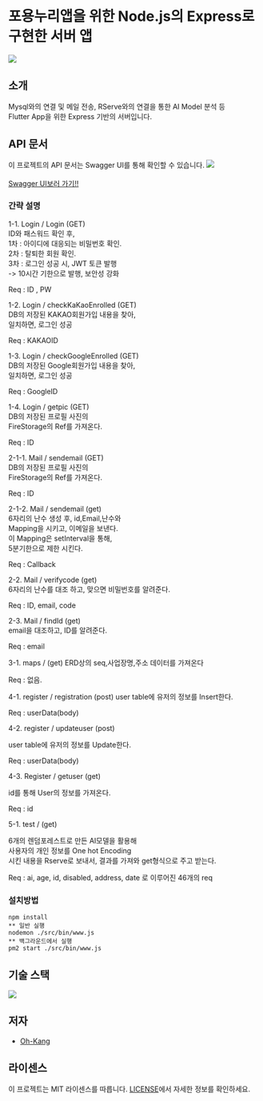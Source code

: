 # 포용누리앱을 위한 Node.js의 Express로 구현한 서버 앱

<img src = https://github.com/Oh-Kang94/season3_team1_disabled_app/blob/main/App%20mockup.png> </img>

## 소개
Mysql와의 연결 및 메일 전송, RServe와의 연결을 통한 AI Model 분석 등          
Flutter App을 위한 Express 기반의 서버입니다.

## API 문서

이 프로젝트의 API 문서는 Swagger UI를 통해 확인할 수 있습니다.
<a href="http://www.oh-kang.kro.kr:7288/api">
    <img src = https://github.com/Oh-Kang94/season3_team1_disabled_app/blob/main/Swagger-UI.png>
    <br/>             
  Swagger UI보러 가기!!
</a>    

### 간략 설명 
1-1.	Login / Login  (GET)                           
ID와 패스워드 확인 후,             
1차 : 아이디에 대응되는 비밀번호 확인.             
2차 : 탈퇴한 회원 확인.             
3차 : 로그인 성공 시, JWT 토큰 발행             
-> 10시간 기한으로 발행, 보안성 강화

Req : ID , PW

1-2.	Login / checkKaKaoEnrolled (GET)              
DB의 저장된 KAKAO회원가입 내용을 찾아,             
일치하면, 로그인 성공             

Req : KAKAOID

1-3.	Login / checkGoogleEnrolled (GET)         
DB의 저장된 Google회원가입 내용을 찾아,               
일치하면, 로그인 성공           

Req : GoogleID

1-4.	Login / getpic (GET)        
DB의 저장된 프로필 사진의         
FireStorage의 Ref를 가져온다.  

Req : ID

2-1-1.	Mail / sendemail (GET)         
DB의 저장된 프로필 사진의            
FireStorage의 Ref를 가져온다.

Req : ID

2-1-2.	Mail / sendemail (get)           
6자리의 난수 생성 후, id,Email,난수와           
Mapping을 시키고, 이메일을 보낸다.           
이 Mapping은 setInterval을 통해,           
5분기한으로 제한 시킨다.           


Req : Callback

2-2.	Mail / verifycode (get)           
6자리의 난수를 대조 하고, 맞으면 비밀번호를 알려준다.           

Req : ID, email, code

2-3.	Mail / findId (get)          
email을 대조하고, ID를 알려준다.          

Req : email

3-1. maps / (get)
ERD상의 seq,사업장명,주소 데이터를 가져온다

Req : 없음.

4-1. register / registration (post)
user table에 유저의 정보를 Insert한다.

Req : userData(body)

4-2. register / updateuser (post)

user table에 유저의 정보를 Update한다.

Req : userData(body)

4-3.	Register / getuser (get)

id를 통해 User의 정보를 가져온다.

Req : id




5-1. test / (get)

6개의 렌덤포레스트로 만든 AI모델을 활용해           
사용자의 개인 정보를 One hot Encoding          
시킨 내용을  Rserve로 보내서, 결과를 가져와 get형식으로 주고 받는다.          

Req : ai, age, id, disabled, address, date
로 이루어진 46개의 req
### 설치방법
    npm install
    ** 일반 실행
    nodemon ./src/bin/www.js
    ** 백그라운드에서 실행
    pm2 start ./src/bin/www.js




## 기술 스택
  <img src="https://skillicons.dev/icons?i=aws,mysql,js,express,firebase,swagger"/>

## 저자

- [Oh-Kang](https://github.com/Oh-Kang94)

## 라이센스

이 프로젝트는 MIT 라이센스를 따릅니다. [LICENSE](https://github.com/git/git-scm.com/blob/main/MIT-LICENSE.txt)에서 자세한 정보를 확인하세요.
